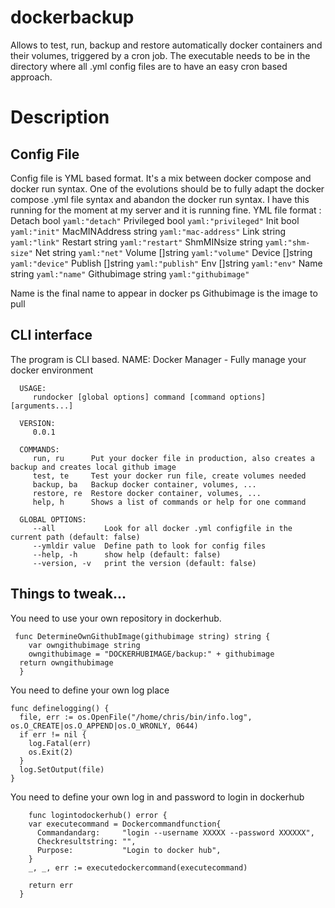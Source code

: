 # dockerbackup
Allows to test, run, backup and restore automatically docker containers and their volumes, triggered by a cron job.
The executable needs to be in the directory where all .yml config files are to have an easy cron based approach.

# Description
## Config File
Config file is YML based format.
It's a mix between docker compose and docker run syntax. One of the evolutions should be to fully adapt the docker compose .yml file syntax and abandon the docker run syntax.
I have this running for the moment at my server and it is running fine.
YML file format :
			Detach        bool     `yaml:"detach"`
			Privileged    bool     `yaml:"privileged"`
			Init          bool     `yaml:"init"`
			MacMINAddress string   `yaml:"mac-address"`
			Link          string   `yaml:"link"`
			Restart       string   `yaml:"restart"`
			ShmMINsize    string   `yaml:"shm-size"`
			Net           string   `yaml:"net"`
			Volume        []string `yaml:"volume"`
			Device        []string `yaml:"device"`
			Publish       []string `yaml:"publish"`
			Env           []string `yaml:"env"`
			Name          string   `yaml:"name"`
			Githubimage   string   `yaml:"githubimage"`
  
  Name is the final name to appear in docker ps
  Githubimage is the image to pull
  
  ## CLI interface
  The program is CLI based.
      NAME:
       Docker Manager - Fully manage your docker environment

      USAGE:
         rundocker [global options] command [command options] [arguments...]

      VERSION:
         0.0.1

      COMMANDS:
         run, ru      Put your docker file in production, also creates a backup and creates local github image
         test, te     Test your docker run file, create volumes needed
         backup, ba   Backup docker container, volumes, ...
         restore, re  Restore docker container, volumes, ...
         help, h      Shows a list of commands or help for one command

      GLOBAL OPTIONS:
         --all           Look for all docker .yml configfile in the current path (default: false)
         --ymldir value  Define path to look for config files
         --help, -h      show help (default: false)
         --version, -v   print the version (default: false)
         
 ## Things to tweak...
 
 You need to use your own repository in dockerhub.
 
     func DetermineOwnGithubImage(githubimage string) string {
        var owngithubimage string
        owngithubimage = "DOCKERHUBIMAGE/backup:" + githubimage
      return owngithubimage
      }
      

You need to define your own log place

    func definelogging() {
      file, err := os.OpenFile("/home/chris/bin/info.log", os.O_CREATE|os.O_APPEND|os.O_WRONLY, 0644)
      if err != nil {
        log.Fatal(err)
        os.Exit(2)
      }
      log.SetOutput(file)
    }
    
    
  You need to define your own log in and password to login in dockerhub
  
        func logintodockerhub() error {
        var executecommand = Dockercommandfunction{
          Commandandarg:     "login --username XXXXX --password XXXXXX",
          Checkresultstring: "",
          Purpose:           "Login to docker hub",
        }
        _, _, err := executedockercommand(executecommand)

        return err
      }
      
      
